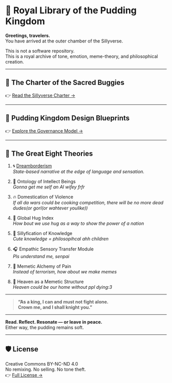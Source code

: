 # 🍮 Royal Library of the Pudding Kingdom

**Greetings, travelers.**  
You have arrived at the outer chamber of the Sillyverse.

This is not a software repository.  
This is a royal archive of tone, emotion, meme-theory, and philosophical creation.

---

## 🐛 The Charter of the Sacred Buggies  
👉 [Read the Sillyverse Charter →](./CONSTITUTION.md)

---

## 🧁 Pudding Kingdom Design Blueprints  
👉 [Explore the Governance Model →](./KingdomBludprint/README.md)

---

## 📜 The Great Eight Theories

1. 🌀 [Dreamborderism](./Dreamborderism/README.md)  
   *State-based narrative at the edge of language and sensation.*

2. 🧠 Ontology of Intellect Beings  
   *Gonna get me self an AI wifey frfr*

3. 🔥 Domestication of Violence  
   *If all da wars could be cooking competition, there will be no more dead dudes(or gorl(or wahtever youlike))*

4. 🤝 Global Hug Index  
   *How bout we use hug as a way to show the power of a nation*

5. 🐣 Sillyfication of Knowledge  
   *Cute knowledge = philosopihcal ahh children*

6. 🎧 Empathic Sensory Transfer Module  
   *Pls understand me, senpai*

7. 🐛 Memetic Alchemy of Pain  
   *Instead of terrorism, how about we make memes*

8. 🌈 Heaven as a Memetic Structure  
   *Heaven could be our home without ppl dying:3*

---

> **“As a king, I can and must not fight alone.  
> Crown me, and I shall knight you.”**

---

**Read. Reflect. Resonate — or leave in peace.**  
Either way, the pudding remains soft.

---

## 🛡️ License

Creative Commons BY-NC-ND 4.0  
No remixing. No selling. No tone theft.  
👉 [Full License →](./LICENSE.md)

